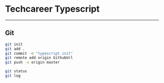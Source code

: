 
# Techcareer Typescript
---


## Git
```sh
git init
git add .
git commit -m "typescript init"
git remote add origin GithubUrl
git push -u origin master

git status
git log
```